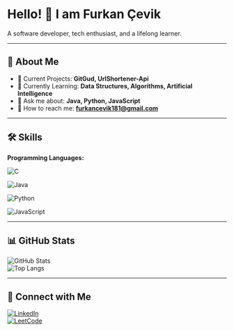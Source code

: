 # Hello! 👋 I am Furkan Çevik  

A software developer, tech enthusiast, and a lifelong learner.

---

## 🚀 About Me  
- 🔭 Current Projects: **GitGud, UrlShortener-Api**  
- 🌱 Currently Learning: **Data Structures, Algorithms, Artificial Intelligence**  
- 💬 Ask me about: **Java, Python, JavaScript**  
- 📧 How to reach me: **furkancevik181@gmail.com**    

---

## 🛠️ Skills  
**Programming Languages:**  

![C](https://img.shields.io/badge/C-00599C?style=flat&logo=c&logoColor=white)  

![Java](https://img.shields.io/badge/Java-007396?style=flat&logo=java&logoColor=white)  

![Python](https://img.shields.io/badge/Python-3776AB?style=flat&logo=python&logoColor=white)

![JavaScript](https://img.shields.io/badge/JavaScript-F7DF1E?style=flat&logo=javascript&logoColor=black)

---

## 📊 GitHub Stats  
![GitHub Stats](https://github-readme-stats.vercel.app/api?username=FurBlood344324&show_icons=true&theme=radical)  
![Top Langs](https://github-readme-stats.vercel.app/api/top-langs/?username=FurBlood344324&layout=compact&theme=radical)

---

## 🔗 Connect with Me  
[![LinkedIn](https://img.shields.io/badge/LinkedIn-0077B5?style=flat&logo=linkedin&logoColor=white)](https://www.linkedin.com/in/furkan-%C3%A7evik-a99360285/)  
[![LeetCode](https://img.shields.io/badge/LeetCode-FFA116?style=flat&logo=leetcode&logoColor=black)](https://leetcode.com/furkancevik181)  

